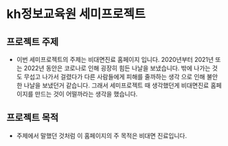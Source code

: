# kh정보교육원 세미프로젝트
 
## 프로젝트 주제
- 이번 세미프로젝트의 주제는 비대면진료 홈페이지 입니다. 2020년부터 2021년 또는 2022년 동안은 코로나로 인해
  굉장히 힘든 나날을 보냈습니다. 밖에 나가는 것도 무섭고 나가서 걸렸다가 다른 사람들에게 피해를 줄까하는 생각
  으로 인해 불안한 나날을 보냈던거 같습니다. 그래서 세미프로젝트 때 생각했던게 비대면진료 홈페이지를 만드는 것이
  어떨까라는 생각을 했습니다.

## 프로젝트 목적
- 주제에서 말했던 것처럼 이 홈페이지의 주 목적은 비대면 진료입니다.
